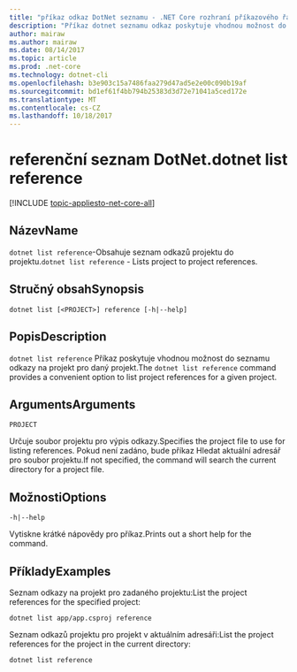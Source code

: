 ```yaml
---
title: "příkaz odkaz DotNet seznamu - .NET Core rozhraní příkazového řádku"
description: "Příkaz dotnet seznamu odkaz poskytuje vhodnou možnost do seznamu odkazy na projekt na projekt."
author: mairaw
ms.author: mairaw
ms.date: 08/14/2017
ms.topic: article
ms.prod: .net-core
ms.technology: dotnet-cli
ms.openlocfilehash: b3e903c15a7486faa279d47ad5e2e00c090b19af
ms.sourcegitcommit: bd1ef61f4bb794b25383d3d72e71041a5ced172e
ms.translationtype: MT
ms.contentlocale: cs-CZ
ms.lasthandoff: 10/18/2017
---
```

# <a name="dotnet-list-reference"></a><span data-ttu-id="0900c-103">referenční seznam DotNet.</span><span class="sxs-lookup"><span data-stu-id="0900c-103">dotnet list reference</span></span>

[!INCLUDE [topic-appliesto-net-core-all](../../../includes/topic-appliesto-net-core-all.md)]

## <a name="name"></a><span data-ttu-id="0900c-104">Název</span><span class="sxs-lookup"><span data-stu-id="0900c-104">Name</span></span>

<span data-ttu-id="0900c-105">`dotnet list reference`-Obsahuje seznam odkazů projektu do projektu.</span><span class="sxs-lookup"><span data-stu-id="0900c-105">`dotnet list reference` - Lists project to project references.</span></span>

## <a name="synopsis"></a><span data-ttu-id="0900c-106">Stručný obsah</span><span class="sxs-lookup"><span data-stu-id="0900c-106">Synopsis</span></span>

`dotnet list [<PROJECT>] reference [-h|--help]`

## <a name="description"></a><span data-ttu-id="0900c-107">Popis</span><span class="sxs-lookup"><span data-stu-id="0900c-107">Description</span></span>

<span data-ttu-id="0900c-108">`dotnet list reference` Příkaz poskytuje vhodnou možnost do seznamu odkazy na projekt pro daný projekt.</span><span class="sxs-lookup"><span data-stu-id="0900c-108">The `dotnet list reference` command provides a convenient option to list project references for a given project.</span></span>

## <a name="arguments"></a><span data-ttu-id="0900c-109">Arguments</span><span class="sxs-lookup"><span data-stu-id="0900c-109">Arguments</span></span>

`PROJECT`

<span data-ttu-id="0900c-110">Určuje soubor projektu pro výpis odkazy.</span><span class="sxs-lookup"><span data-stu-id="0900c-110">Specifies the project file to use for listing references.</span></span> <span data-ttu-id="0900c-111">Pokud není zadáno, bude příkaz Hledat aktuální adresář pro soubor projektu.</span><span class="sxs-lookup"><span data-stu-id="0900c-111">If not specified, the command will search the current directory for a project file.</span></span>

## <a name="options"></a><span data-ttu-id="0900c-112">Možnosti</span><span class="sxs-lookup"><span data-stu-id="0900c-112">Options</span></span>

`-h|--help`

<span data-ttu-id="0900c-113">Vytiskne krátké nápovědy pro příkaz.</span><span class="sxs-lookup"><span data-stu-id="0900c-113">Prints out a short help for the command.</span></span>

## <a name="examples"></a><span data-ttu-id="0900c-114">Příklady</span><span class="sxs-lookup"><span data-stu-id="0900c-114">Examples</span></span>

<span data-ttu-id="0900c-115">Seznam odkazy na projekt pro zadaného projektu:</span><span class="sxs-lookup"><span data-stu-id="0900c-115">List the project references for the specified project:</span></span>

`dotnet list app/app.csproj reference`

<span data-ttu-id="0900c-116">Seznam odkazů projektu pro projekt v aktuálním adresáři:</span><span class="sxs-lookup"><span data-stu-id="0900c-116">List the project references for the project in the current directory:</span></span>

`dotnet list reference`
